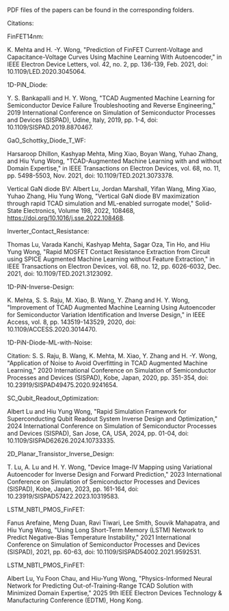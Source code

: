 PDF files of the papers can be found in the corresponding folders.

Citations:

FinFET14nm:

K. Mehta and H. -Y. Wong, "Prediction of FinFET Current-Voltage and Capacitance-Voltage Curves Using Machine Learning With Autoencoder," in IEEE Electron Device Letters, vol. 42, no. 2, pp. 136-139, Feb. 2021, doi: 10.1109/LED.2020.3045064.

1D-PiN_Diode:

Y. S. Bankapalli and H. Y. Wong, "TCAD Augmented Machine Learning for Semiconductor Device Failure Troubleshooting and Reverse Engineering," 2019 International Conference on Simulation of Semiconductor Processes and Devices (SISPAD), Udine, Italy, 2019, pp. 1-4, doi: 10.1109/SISPAD.2019.8870467.

GaO_Schottky_Diode_T_WF:

Harsaroop Dhillon, Kashyap Mehta, Ming Xiao, Boyan Wang, Yuhao Zhang, and Hiu Yung Wong, "TCAD-Augmented Machine Learning with and without Domain Expertise," in IEEE Transactions on Electron Devices, vol. 68, no. 11, pp. 5498-5503, Nov. 2021, doi: 10.1109/TED.2021.3073378.

Vertical GaN diode BV:
Albert Lu, Jordan Marshall, Yifan Wang, Ming Xiao, Yuhao Zhang, Hiu Yung Wong, "Vertical GaN diode BV maximization through rapid TCAD simulation and ML-enabled surrogate model," Solid-State Electronics, Volume 198, 2022, 108468, https://doi.org/10.1016/j.sse.2022.108468.

Inverter_Contact_Resistance:

Thomas Lu, Varada Kanchi, Kashyap Mehta, Sagar Oza, Tin Ho, and Hiu Yung Wong, "Rapid MOSFET Contact Resistance Extraction from Circuit using SPICE Augmented Machine Learning without Feature Extraction," in IEEE Transactions on Electron Devices, vol. 68, no. 12, pp. 6026-6032, Dec. 2021, doi: 10.1109/TED.2021.3123092.

1D-PiN-Inverse-Design:

K. Mehta, S. S. Raju, M. Xiao, B. Wang, Y. Zhang and H. Y. Wong, "Improvement of TCAD Augmented Machine Learning Using Autoencoder for Semiconductor Variation Identification and Inverse Design," in IEEE Access, vol. 8, pp. 143519-143529, 2020, doi: 10.1109/ACCESS.2020.3014470.

1D-PiN-Diode-ML-with-Noise:

Citation: S. S. Raju, B. Wang, K. Mehta, M. Xiao, Y. Zhang and H. -Y. Wong, "Application of Noise to Avoid Overfitting in TCAD Augmented Machine Learning," 2020 International Conference on Simulation of Semiconductor Processes and Devices (SISPAD), Kobe, Japan, 2020, pp. 351-354, doi: 10.23919/SISPAD49475.2020.9241654.

SC_Qubit_Readout_Optimization:

Albert Lu and Hiu Yung Wong, "Rapid Simulation Framework for Superconducting Qubit Readout System Inverse Design and Optimization," 2024 International Conference on Simulation of Semiconductor Processes and Devices (SISPAD), San Jose, CA, USA, 2024, pp. 01-04, doi: 10.1109/SISPAD62626.2024.10733335.

2D_Planar_Transistor_Inverse_Design:

T. Lu, A. Lu and H. Y. Wong, "Device Image-IV Mapping using Variational Autoencoder for Inverse Design and Forward Prediction," 2023 International Conference on Simulation of Semiconductor Processes and Devices (SISPAD), Kobe, Japan, 2023, pp. 161-164, doi: 10.23919/SISPAD57422.2023.10319583.

LSTM_NBTI_PMOS_FinFET:

Fanus Arefaine, Meng Duan, Ravi Tiwari, Lee Smith, Souvik Mahapatra, and Hiu Yung Wong, "Using Long Short-Term Memory (LSTM) Network to Predict Negative-Bias Temperature Instability," 2021 International Conference on Simulation of Semiconductor Processes and Devices (SISPAD), 2021, pp. 60-63, doi: 10.1109/SISPAD54002.2021.9592531.

LSTM_NBTI_PMOS_FinFET:

Albert Lu, Yu Foon Chau, and Hiu-Yung Wong, "Physics-Informed Neural Network for Predicting Out-of-Training-Range TCAD Solution with Minimized Domain Expertise," 2025 9th IEEE Electron Devices Technology & Manufacturing Conference (EDTM), Hong Kong.

